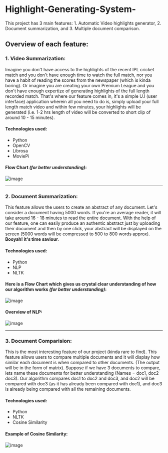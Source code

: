 # Highlight-Generating-System-
This project has 3 main features: 1. Automatic Video highlights generator, 2. Document summarization, and 3. Multiple document comparison. 


## Overview of each feature: 
### 1. Video Summarization:
Imagine you don't have access to the highlights of the recent IPL cricket match and you don't have enough time to watch the full match, nor you have a habit of reading 
the scores from the newspaper (which is kinda boring). Or imagine you are creating your own Premium League and you don't have enough expertize of generating highlights of the full length recorded match. That's where our feature comes in, it's a simple U.I (user interface) application wherein all you need to do is, simply upload your full length match video and within few minutes, your highlights will be generated (i.e. 1-2 hrs length of video will be converted to short clip of around 10 - 15 minutes). 


#### **Technologies used:** 
* Python
* OpenCV
* Librosa 
* MoviePi


#### **Flow Chart _(for better understanding)_:** 
![image](https://user-images.githubusercontent.com/52156264/160380363-907c99b1-3662-4531-b585-1dde041e741e.png)



___

### 2. Document Summarization:
This feature allows the users to create an abstract of any document. Let's consider a document having 5000 words. If you're an average reader, it will take around 16 - 18  minutes to read the entire document. With the help of our feature, one can easily produce an authentic abstract just by uploading their document and then by one click, your abstract will be displayed on the screen (5000 words will be compressed to 500 to 800 words approx). __Booyah! it's time saviour__. 


#### **Technologies used:** 
* Python
* NLP
* NLTK 


#### **Here is a Flow Chart which gives us crystal clear understanding of how our algorithm works _(for better understanding)_:** 
![image](https://user-images.githubusercontent.com/52156264/160382692-8ba7c3f1-20ce-4741-b2a7-038fa3f7cea6.png)



#### **Overview of NLP:**
![image](https://user-images.githubusercontent.com/52156264/160382896-6937924c-4cdd-49b8-8c58-9f7845e22a10.png)


___

### 3. Document Comparision:
This is the most interesting feature of our project (kinda rare to find). This feature allows users to compare multiple documents and it will display how similar each document is when compared to other documents. (The output will be in the form of matrix).
Suppose if we have 3 documents to compare, lets name these documents for better understanding (Names =  doc1, doc2 doc3).
Our algorithm compares doc1 to doc2 and doc3, and doc2 will be compared with doc3 (as it has already been compared with doc1), and doc3 is already being compared with all the remaining documents.


#### **Technologies used:** 
* Python
* NLTK
* Cosine Similarity


#### **Example of Cosine Similarity:**
![image](https://user-images.githubusercontent.com/52156264/160384488-9a6c35cb-d558-473e-86af-91646d60af1e.png)

